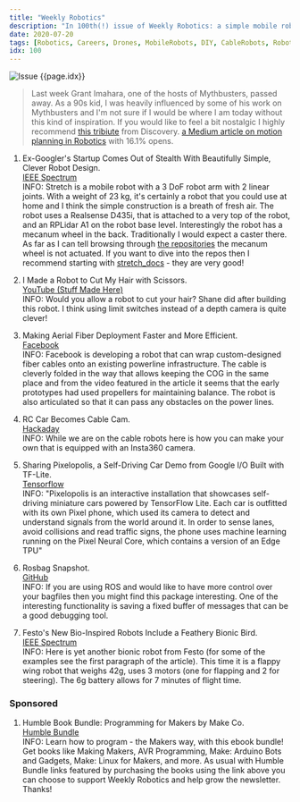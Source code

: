 ```yaml
---
title: "Weekly Robotics"
description: "In 100th(!) issue of Weekly Robotics: a simple mobile robot you could use at home, haircutting robot, two cable robots doing vastly different things and more!"
date: 2020-07-20
tags: [Robotics, Careers, Drones, MobileRobots, DIY, CableRobots, RobotArms, ConsumerRobots]
idx: 100
---
```

![Issue {{page.idx}}](/img/headers/{{page.idx}}.jpg "Issue {{page.idx}}")

> Last week Grant Imahara, one of the hosts of Mythbusters, passed away. As a 90s kid, I was heavily influenced by some of his work on Mythbusters and I'm not sure if I would be where I am today without this kind of inspiration. If you would like to feel a bit nostalgic I highly recommend [this tribiute](https://youtu.be/Px_5Z0pPlPc) from Discovery. [a Medium article on motion planning in Robotics](https://medium.com/@gunjangiri8410/motion-path-planning-in-robots-3a48cfaf58cc) with 16.1% opens.

1) Ex-Googler's Startup Comes Out of Stealth With Beautifully Simple, Clever Robot Design.
<br>[IEEE Spectrum](https://spectrum.ieee.org/automaton/robotics/home-robots/hello-robots-stretch-mobile-manipulator)<br>
INFO: Stretch is a mobile robot with a 3 DoF robot arm with 2 linear joints. With a weight of 23 kg, it's certainly a robot that you could use at home and I think the simple construction is a breath of fresh air. The robot uses a Realsense D435i, that is attached to a very top of the robot, and an RPLidar A1 on the robot base level. Interestingly the robot has a mecanum wheel in the back. Traditionally I would expect a caster there. As far as I can tell browsing through [the repositories](https://github.com/hello-robot) the mecanum wheel is not actuated. If you want to dive into the repos then I recommend starting with [stretch_docs](https://github.com/hello-robot/stretch_docs) - they are very good!

2) I Made a Robot to Cut My Hair with Scissors.
<br>[YouTube (Stuff Made Here)](https://youtu.be/7zBrbdU_y0s)<br>
INFO: Would you allow a robot to cut your hair? Shane did after building this robot. I think using limit switches instead of a depth camera is quite clever!

3) Making Aerial Fiber Deployment Faster and More Efficient.
<br>[Facebook](https://engineering.fb.com/connectivity/aerial-fiber-deployment/)<br>
INFO: Facebook is developing a robot that can wrap custom-designed fiber cables onto an existing powerline infrastructure. The cable is cleverly folded in the way that allows keeping the COG in the same place and from the video featured in the article it seems that the early prototypes had used propellers for maintaining balance. The robot is also articulated so that it can pass any obstacles on the power lines.

4) RC Car Becomes Cable Cam.
<br>[Hackaday](https://hackaday.com/2020/07/19/rc-car-becomes-cable-cam/)<br>
INFO: While we are on the cable robots here is how you can make your own that is equipped with an Insta360 camera.

5) Sharing Pixelopolis, a Self-Driving Car Demo from Google I/O Built with TF-Lite.
<br>[Tensorflow](https://blog.tensorflow.org/2020/07/pixelopolis-self-driving-car-demo-tensorflow-lite.html?m=1)<br>
INFO: "Pixelopolis is an interactive installation that showcases self-driving miniature cars powered by TensorFlow Lite. Each car is outfitted with its own Pixel phone, which used its camera to detect and understand signals from the world around it. In order to sense lanes, avoid collisions and read traffic signs, the phone uses machine learning running on the Pixel Neural Core, which contains a version of an Edge TPU"

6) Rosbag Snapshot.
<br>[GitHub](https://github.com/ros/rosbag_snapshot)<br>
INFO: If you are using ROS and would like to have more control over your bagfiles then you might find this package interesting. One of the interesting functionality is saving a fixed buffer of messages that can be a good debugging tool.

7) Festo's New Bio-Inspired Robots Include a Feathery Bionic Bird.
<br>[IEEE Spectrum](https://spectrum.ieee.org/automaton/robotics/robotics-hardware/festo-bioinspired-robots-bionicswift)<br>
INFO: Here is yet another bionic robot from Festo (for some of the examples see the first paragraph of the article). This time it is a flappy wing robot that weighs 42g, uses 3 motors (one for flapping and 2 for steering). The 6g battery allows for 7 minutes of flight time.

### Sponsored

1) Humble Book Bundle: Programming for Makers by Make Co.
<br>[Humble Bundle](https://www.humblebundle.com/books/programming-for-makers-make-co-books?partner=weeklyrobotics)<br>
INFO: Learn how to program - the Makers way, with this ebook bundle! Get books like Making Makers, AVR Programming, Make: Arduino Bots and Gadgets, Make: Linux for Makers, and more. As usual with Humble Bundle links featured by purchasing the books using the link above you can choose to support Weekly Robotics and help grow the newsletter. Thanks!
